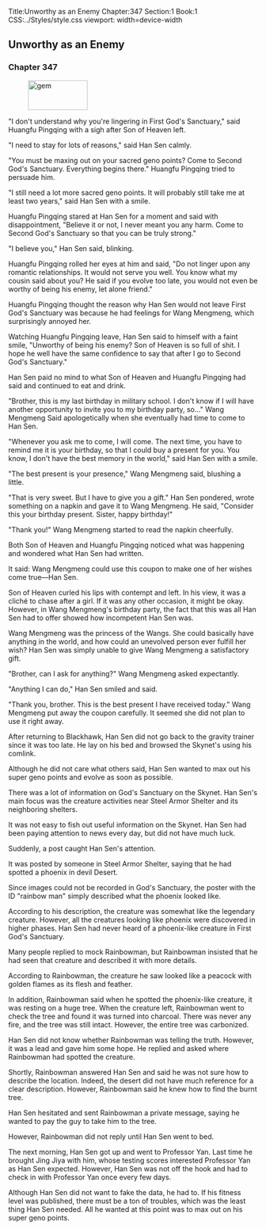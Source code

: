 Title:Unworthy as an Enemy 
Chapter:347 
Section:1 
Book:1 
CSS:../Styles/style.css 
viewport: width=device-width
  
## Unworthy as an Enemy
### Chapter 347
  
<figure>
	<img src="../Images/gem.gif" alt="gem" id="gem" width="120" height="60" />
</figure>
  

  
"I don't understand why you're lingering in First God's Sanctuary," said Huangfu Pingqing with a sigh after Son of Heaven left.

"I need to stay for lots of reasons," said Han Sen calmly.

"You must be maxing out on your sacred geno points? Come to Second God's Sanctuary. Everything begins there." Huangfu Pingqing tried to persuade him.

"I still need a lot more sacred geno points. It will probably still take me at least two years," said Han Sen with a smile.

Huangfu Pingqing stared at Han Sen for a moment and said with disappointment, "Believe it or not, I never meant you any harm. Come to Second God's Sanctuary so that you can be truly strong."

"I believe you," Han Sen said, blinking.

Huangfu Pingqing rolled her eyes at him and said, "Do not linger upon any romantic relationships. It would not serve you well. You know what my cousin said about you? He said if you evolve too late, you would not even be worthy of being his enemy, let alone friend."

Huangfu Pingqing thought the reason why Han Sen would not leave First God's Sanctuary was because he had feelings for Wang Mengmeng, which surprisingly annoyed her.

Watching Huangfu Pingqing leave, Han Sen said to himself with a faint smile, "Unworthy of being his enemy? Son of Heaven is so full of shit. I hope he well have the same confidence to say that after I go to Second God's Sanctuary."

Han Sen paid no mind to what Son of Heaven and Huangfu Pingqing had said and continued to eat and drink.

"Brother, this is my last birthday in military school. I don't know if I will have another opportunity to invite you to my birthday party, so…" Wang Mengmeng Said apologetically when she eventually had time to come to Han Sen.

"Whenever you ask me to come, I will come. The next time, you have to remind me it is your birthday, so that I could buy a present for you. You know, I don't have the best memory in the world," said Han Sen with a smile.

"The best present is your presence," Wang Mengmeng said, blushing a little.

"That is very sweet. But I have to give you a gift." Han Sen pondered, wrote something on a napkin and gave it to Wang Mengmeng. He said, "Consider this your birthday present. Sister, happy birthday!"

"Thank you!" Wang Mengmeng started to read the napkin cheerfully.

Both Son of Heaven and Huangfu Pingqing noticed what was happening and wondered what Han Sen had written.

It said: Wang Mengmeng could use this coupon to make one of her wishes come true—Han Sen.

Son of Heaven curled his lips with contempt and left. In his view, it was a cliché to chase after a girl. If it was any other occasion, it might be okay. However, in Wang Mengmeng's birthday party, the fact that this was all Han Sen had to offer showed how incompetent Han Sen was.

Wang Mengmeng was the princess of the Wangs. She could basically have anything in the world, and how could an unevolved person ever fulfill her wish? Han Sen was simply unable to give Wang Mengmeng a satisfactory gift.

"Brother, can I ask for anything?" Wang Mengmeng asked expectantly.

"Anything I can do," Han Sen smiled and said.

"Thank you, brother. This is the best present I have received today." Wang Mengmeng put away the coupon carefully. It seemed she did not plan to use it right away.

After returning to Blackhawk, Han Sen did not go back to the gravity trainer since it was too late. He lay on his bed and browsed the Skynet's using his comlink.

Although he did not care what others said, Han Sen wanted to max out his super geno points and evolve as soon as possible.

There was a lot of information on God's Sanctuary on the Skynet. Han Sen's main focus was the creature activities near Steel Armor Shelter and its neighboring shelters.

It was not easy to fish out useful information on the Skynet. Han Sen had been paying attention to news every day, but did not have much luck.

Suddenly, a post caught Han Sen's attention.

It was posted by someone in Steel Armor Shelter, saying that he had spotted a phoenix in devil Desert.

Since images could not be recorded in God's Sanctuary, the poster with the ID "rainbow man" simply described what the phoenix looked like.

According to his description, the creature was somewhat like the legendary creature. However, all the creatures looking like phoenix were discovered in higher phases. Han Sen had never heard of a phoenix-like creature in First God's Sanctuary.

Many people replied to mock Rainbowman, but Rainbowman insisted that he had seen that creature and described it with more details.

According to Rainbowman, the creature he saw looked like a peacock with golden flames as its flesh and feather.

In addition, Rainbowman said when he spotted the phoenix-like creature, it was resting on a huge tree. When the creature left, Rainbowman went to check the tree and found it was turned into charcoal. There was never any fire, and the tree was still intact. However, the entire tree was carbonized.

Han Sen did not know whether Rainbowman was telling the truth. However, it was a lead and gave him some hope. He replied and asked where Rainbowman had spotted the creature.

Shortly, Rainbowman answered Han Sen and said he was not sure how to describe the location. Indeed, the desert did not have much reference for a clear description. However, Rainbowman said he knew how to find the burnt tree.

Han Sen hesitated and sent Rainbowman a private message, saying he wanted to pay the guy to take him to the tree.

However, Rainbowman did not reply until Han Sen went to bed.

The next morning, Han Sen got up and went to Professor Yan. Last time he brought Jing Jiya with him, whose testing scores interested Professor Yan as Han Sen expected. However, Han Sen was not off the hook and had to check in with Professor Yan once every few days.

Although Han Sen did not want to fake the data, he had to. If his fitness level was published, there must be a ton of troubles, which was the least thing Han Sen needed. All he wanted at this point was to max out on his super geno points.